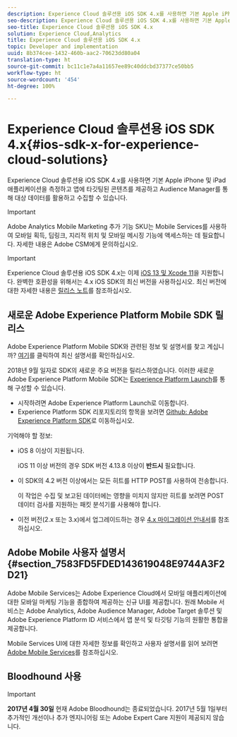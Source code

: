 ```yaml
---
description: Experience Cloud 솔루션용 iOS SDK 4.x를 사용하면 기본 Apple iPhone 및 iPad 애플리케이션을 측정하고 앱에 타깃팅된 콘텐츠를 제공하고 Audience Manager를 통해 대상 데이터를 활용하고 수집할 수 있습니다.
seo-description: Experience Cloud 솔루션용 iOS SDK 4.x를 사용하면 기본 Apple iPhone 및 iPad 애플리케이션을 측정하고 앱에 타깃팅된 콘텐츠를 제공하고 Audience Manager를 통해 대상 데이터를 활용하고 수집할 수 있습니다.
seo-title: Experience Cloud 솔루션용 iOS SDK 4.x
solution: Experience Cloud,Analytics
title: Experience Cloud 솔루션용 iOS SDK 4.x
topic: Developer and implementation
uuid: 8b374cee-1432-460b-aac2-70623dd80a04
translation-type: ht
source-git-commit: bc11c1e7a4a11657ee89c40ddcbd37377ce50bb5
workflow-type: ht
source-wordcount: '454'
ht-degree: 100%

---
```



# Experience Cloud 솔루션용 iOS SDK 4.x{#ios-sdk-x-for-experience-cloud-solutions}

Experience Cloud 솔루션용 iOS SDK 4.x를 사용하면 기본 Apple iPhone 및 iPad 애플리케이션을 측정하고 앱에 타깃팅된 콘텐츠를 제공하고 Audience Manager를 통해 대상 데이터를 활용하고 수집할 수 있습니다.

>[!IMPORTANT]
>
>Adobe Analytics Mobile Marketing 추가 기능 SKU는 Mobile Services를 사용하여 모바일 획득, 딥링크, 지리적 위치 및 모바일 메시징 기능에 액세스하는 데 필요합니다. 자세한 내용은 Adobe CSM에게 문의하십시오.

>[!IMPORTANT]
>
>Experience Cloud 솔루션용 iOS SDK 4.x는 이제 [iOS 13 및 Xcode 11](https://developer.apple.com/ios/)을 지원합니다. 완벽한 호환성을 위해서는 4.x iOS SDK의 최신 버전을 사용하십시오. 최신 버전에 대한 자세한 내용은 [릴리스 노트](/help/ios/rel-notes.md)를 참조하십시오.

## 새로운 Adobe Experience Platform Mobile SDK 릴리스

Adobe Experience Platform Mobile SDK와 관련된 정보 및 설명서를 찾고 계십니까? [여기](https://aep-sdks.gitbook.io/docs/)를 클릭하여 최신 설명서를 확인하십시오.

2018년 9월 일자로 SDK의 새로운 주요 버전을 릴리스하였습니다. 이러한 새로운 Adobe Experience Platform Mobile SDK는 [Experience Platform Launch](https://www.adobe.com/kr/experience-platform/launch.html)를 통해 구성할 수 있습니다.

* 시작하려면 Adobe Experience Platform Launch로 이동합니다.
* Experience Platform SDK 리포지토리의 항목을 보려면 [Github: Adobe Experience Platform SDK](https://github.com/Adobe-Marketing-Cloud/acp-sdks)로 이동하십시오.

기억해야 할 정보:

* iOS 8 이상이 지원됩니다.

   iOS 11 이상 버전의 경우 SDK 버전 4.13.8 이상이 **반드시** 필요합니다.

* 이 SDK의 4.2 버전 이상에서는 모든 히트를 HTTP POST를 사용하여 전송합니다.

   이 작업은 수집 및 보고된 데이터에는 영향을 미치지 않지만 히트를 보려면 POST 데이터 검사를 지원하는 패킷 분석기를 사용해야 합니다.

* 이전 버전(2.x 또는 3.x)에서 업그레이드하는 경우 [4.x 마이그레이션 안내서](/help/ios/getting-started/migration-v3.md)를 참조하십시오.

## Adobe Mobile 사용자 설명서 {#section_7583FD5FDED143619048E9744A3F2D21}

Adobe Mobile Services는 Adobe Experience Cloud에서 모바일 애플리케이션에 대한 모바일 마케팅 기능을 종합하여 제공하는 신규 UI를 제공합니다. 원래 Mobile 서비스는 Adobe Analytics, Adobe Audience Manager, Adobe Target 솔루션 및 Adobe Experience Platform ID 서비스에서 앱 분석 및 타깃팅 기능의 원활한 통합을 제공합니다.

Mobile Services UI에 대한 자세한 정보를 확인하고 사용자 설명서를 읽어 보려면 [Adobe Mobile Services](/help/using/home.md)를 참조하십시오.

## Bloodhound 사용

>[!IMPORTANT]
>
>**2017년 4월 30일** 현재 Adobe Bloodhound는 종료되었습니다. 2017년 5월 1일부터 추가적인 개선이나 추가 엔지니어링 또는 Adobe Expert Care 지원이 제공되지 않습니다.
